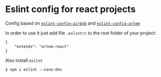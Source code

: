 # Eslint config for react projects

Config based on [`eslint-config-airbnb`](https://www.npmjs.com/package/eslint-config-airbnb) and [`eslint-config-artem`](https://www.npmjs.com/package/eslint-config-artem)

In order to use it just add file `.eslintrc` to the root folder of your project:

```
{
    "extends": "artem-react"
}
```

Also install `esilnt`

```
$ npm i eslint --save-dev
```

